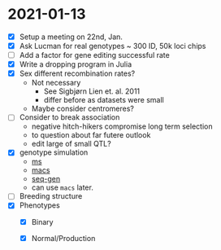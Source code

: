 # 2021-01-13
- [x] Setup a meeting on 22nd, Jan.
- [x] Ask Lucman for real genotypes ~ 300 ID, 50k loci chips
- [ ] Add a factor for gene editing successful rate
- [x] Write a dropping program in Julia
- [x] Sex different recombination rates?
  - Not necessary
    - See Sigbjørn Lien et. al. 2011
    - differ before as datasets were small
  - Maybe consider centromeres?
- [ ] Consider to break association
  - negative hitch-hikers compromise long term selection
  - to question about far futere outlook
  - edit large of small QTL?
- [x] genotype simulation
  - [ms](http://home.uchicago.edu/~rhudson1/source/mksamples.html)
  - [macs](https://github.com/gchen98/macs)
  - [seq-gen](https://github.com/rambaut/Seq-Gen)
  - can use `macs` later.
- [ ] Breeding structure
- [x] Phenotypes
  - [x] Binary 
  - [x] Normal/Production
  